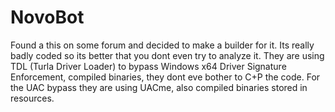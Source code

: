 # NovoBot
Found a this on some forum and decided to make a builder for it.
Its really badly coded so its better that you dont even try to analyze it.
They are using TDL (Turla Driver Loader) to bypass Windows x64 Driver Signature Enforcement, compiled binaries, they dont eve bother to C+P the code.
For the UAC bypass they are using UACme, also compiled binaries stored in resources.
